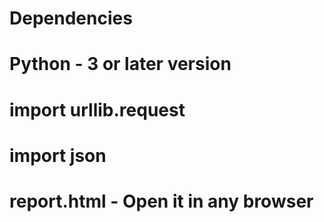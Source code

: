 # Dependencies
# Python - 3 or later version
# import urllib.request
# import json
# report.html - Open it in any browser

